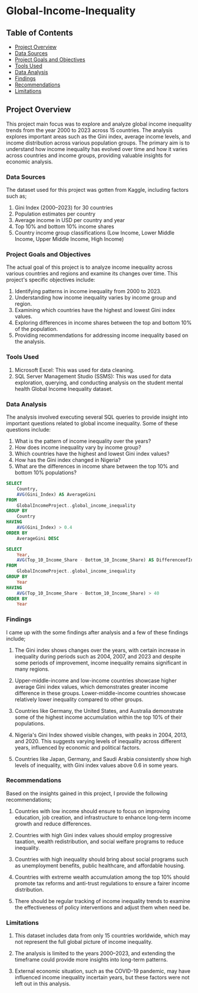 # Global-Income-Inequality

## Table of Contents

- [Project Overview](#project-overview)
- [Data Sources](#data-sources)
- [Project Goals and Objectives](#project-goals-and-objectives)
- [Tools Used](#tools-used)
- [Data Analysis](#data-analysis)
- [Findings](#findings)
- [Recommendations](#recommendations)
- [Limitations](#limitations)


## Project Overview

This project main focus was to explore and analyze global income inequality trends from the year 2000 to 2023 across 15 countries. The analysis explores important areas such as the
Gini index, average income levels, and income distribution across various population groups. The primary aim is to understand how income inequality has evolved over time and how it 
varies across countries and income groups, providing valuable insights for economic analysis.

### Data Sources

The dataset used for this project was gotten from Kaggle, including factors such as;

1. Gini Index (2000–2023) for 30 countries
2. Population estimates per country
3. Average income in USD per country and year
4. Top 10% and bottom 10% income shares
5. Country income group classifications (Low Income, Lower Middle Income, Upper Middle Income, High Income)

### Project Goals and Objectives

The actual goal of this project is to analyze income inequality across various countries and regions and examine its changes over time. This project's specific objectives include:

1. Identifying patterns in income inequality from 2000 to 2023.
2. Understanding how income inequality varies by income group and region.
3. Examining which countries have the highest and lowest Gini index values.
4. Exploring differences in income shares between the top and bottom 10% of the population.
5. Providing recommendations for addressing income inequality based on the analysis.

### Tools Used

1. Microsoft Excel: This was used for data cleaning.
2. SQL Server Management Studio (SSMS): This was used for data exploration, querying, and conducting analysis on the student mental health Global Income Inequality dataset.

### Data Analysis

The analysis involved executing several SQL queries to provide insight into important questions related to global income inequality. Some of these questions include:

1. What is the pattern of income inequality over the years?
2. How does income inequality vary by income group?
3. Which countries have the highest and lowest Gini index values?
4. How has the Gini index changed in Nigeria?
5. What are the differences in income share between the top 10% and bottom 10% populations?

```SQL
SELECT 
	Country, 
	AVG(Gini_Index) AS AverageGini
FROM 
	GlobalIncomeProject..global_income_inequality
GROUP BY 
	Country
HAVING 
	AVG(Gini_Index) > 0.4
ORDER BY 
	AverageGini DESC
```

```SQL
SELECT 
	Year, 
	AVG(Top_10_Income_Share - Bottom_10_Income_Share) AS DifferenceofIncomeShare
FROM 
	GlobalIncomeProject..global_income_inequality
GROUP BY 
	Year
HAVING 
	AVG(Top_10_Income_Share - Bottom_10_Income_Share) > 40
ORDER BY 
	Year
```

### Findings

I came up with the some findings after analysis and a few of these findings include;

1. The Gini index shows changes over the years, with certain increase in inequality during periods such as 2004, 2007, and 2023 and despite some periods of improvement, income inequality
   remains significant in many regions.
  
2. Upper-middle-income and low-income countries showcase higher average Gini index values, which demonstrates greater income difference in these groups. Lower-middle-income countries
   showcase relatively lower inequality compared to other groups.

3. Countries like Germany, the United States, and Australia demonstrate some of the highest income accumulation within the top 10% of their populations.

4. Nigeria's Gini Index showed visible changes, with peaks in 2004, 2013, and 2020. This suggests varying levels of inequality across different years, influenced by economic
   and political factors.

5. Countries like Japan, Germany, and Saudi Arabia consistently show high levels of inequality, with Gini index values above 0.6 in some years.

### Recommendations

Based on the insights gained in this project, I provide the following recommendations;

1. Countries with low income should ensure to focus on improving education, job creation, and infrastructure to enhance long-term income growth and reduce differences.

2. Countries with high Gini index values should employ progressive taxation, wealth redistribution, and social welfare programs to reduce inequality.

3. Countries with high inequality should bring about social programs such as unemployment benefits, public healthcare, and affordable housing.

4. Countries with extreme wealth accumulation among the top 10% should promote tax reforms and anti-trust regulations to ensure a fairer income distribution.

5. There should be regular tracking of income inequality trends to examine the effectiveness of policy interventions and adjust them when need be.

### Limitations

1. This dataset includes data from only 15 countries worldwide, which may not represent the full global picture of income inequality.

2. The analysis is limited to the years 2000–2023, and extending the timeframe could provide more insights into long-term patterns.

3. External economic situation, such as the COVID-19 pandemic, may have influenced income inequality incertain years, but these factors were not left out in this analysis.
